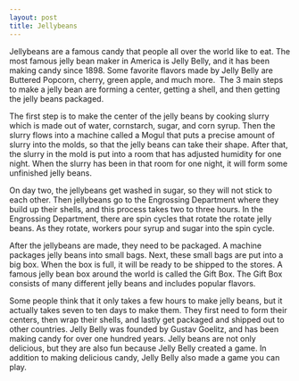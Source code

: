 ```yaml
---
layout: post
title: Jellybeans
---
```


Jellybeans are a famous candy that people all over the world like to eat. The most famous jelly bean maker in America is Jelly Belly, and it has been making candy since 1898. Some favorite flavors made by Jelly Belly are Buttered Popcorn, cherry, green apple, and much more.  The 3 main steps to make a jelly bean are forming a center, getting a shell, and then getting the jelly beans packaged.

The first step is to make the center of the jelly beans by cooking slurry which is made out of water, cornstarch, sugar, and corn syrup. Then the slurry flows into a machine called a Mogul that puts a precise amount of slurry into the molds, so that the jelly beans can take their shape. After that, the slurry in the mold is put into a room that has adjusted humidity for one night. When the slurry has been in that room for one night, it will form some unfinished jelly beans.

On day two, the jellybeans get washed in sugar, so they will not stick to each other. Then jellybeans go to the Engrossing Department where they build up their shells, and this process takes two to three hours. In the Engrossing Department, there are spin cycles that rotate the rotate jelly beans. As they rotate, workers pour syrup and sugar into the spin cycle.

After the jellybeans are made, they need to be packaged. A machine packages jelly beans into small bags. Next, these small bags are put into a big box. When the box is full, it will be ready to be shipped to the stores. A famous jelly bean box around the world is called the Gift Box. The Gift Box consists of many different jelly beans and includes popular flavors.

Some people think that it only takes a few hours to make jelly beans, but it actually takes seven to ten days to make them. They first need to form their centers, then wrap their shells, and lastly get packaged and shipped out to other countries. Jelly Belly was founded by Gustav Goelitz, and has been making candy for over one hundred years. Jelly beans are not only delicious, but they are also fun because Jelly Belly created a game. In addition to making delicious candy, Jelly Belly also made a game you can play. 